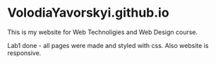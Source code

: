 # VolodiaYavorskyi.github.io

This is my website for Web Technoligies and Web Design course.

Lab1 done - all pages were made and styled with css. Also website is responsive.
